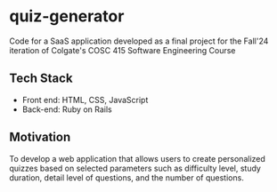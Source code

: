 # quiz-generator
Code for a SaaS application developed as a final project for the Fall'24 iteration of Colgate's COSC 415 Software Engineering Course

## Tech Stack
* Front end: HTML, CSS, JavaScript
* Back-end: Ruby on Rails
## Motivation
To develop a web application that allows users to create personalized quizzes based on selected parameters such as difficulty level, study duration, detail level of questions, and the number of questions.

